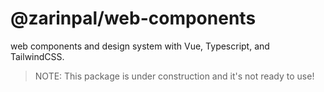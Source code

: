 # @zarinpal/web-components
web components and design system with Vue, Typescript, and TailwindCSS.

> NOTE: This package is under construction and it's not ready to use!